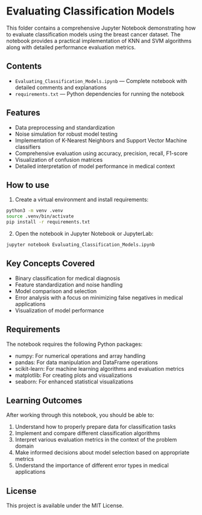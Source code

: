 # Evaluating Classification Models

This folder contains a comprehensive Jupyter Notebook demonstrating how to evaluate classification models using the breast cancer dataset. The notebook provides a practical implementation of KNN and SVM algorithms along with detailed performance evaluation metrics.

## Contents
- `Evaluating_Classification_Models.ipynb` — Complete notebook with detailed comments and explanations
- `requirements.txt` — Python dependencies for running the notebook

## Features
- Data preprocessing and standardization
- Noise simulation for robust model testing
- Implementation of K-Nearest Neighbors and Support Vector Machine classifiers
- Comprehensive evaluation using accuracy, precision, recall, F1-score
- Visualization of confusion matrices
- Detailed interpretation of model performance in medical context

## How to use

1. Create a virtual environment and install requirements:

```bash
python3 -m venv .venv
source .venv/bin/activate
pip install -r requirements.txt
```

2. Open the notebook in Jupyter Notebook or JupyterLab:

```bash
jupyter notebook Evaluating_Classification_Models.ipynb
```

## Key Concepts Covered
- Binary classification for medical diagnosis
- Feature standardization and noise handling
- Model comparison and selection
- Error analysis with a focus on minimizing false negatives in medical applications
- Visualization of model performance

## Requirements

The notebook requires the following Python packages:
- numpy: For numerical operations and array handling
- pandas: For data manipulation and DataFrame operations
- scikit-learn: For machine learning algorithms and evaluation metrics
- matplotlib: For creating plots and visualizations
- seaborn: For enhanced statistical visualizations

## Learning Outcomes
After working through this notebook, you should be able to:
1. Understand how to properly prepare data for classification tasks
2. Implement and compare different classification algorithms
3. Interpret various evaluation metrics in the context of the problem domain
4. Make informed decisions about model selection based on appropriate metrics
5. Understand the importance of different error types in medical applications


## License
This project is available under the MIT License.
